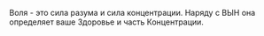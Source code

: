 Воля - это сила разума и сила концентрации. Наряду с ВЫН она определяет ваше Здоровье и часть Концентрации.